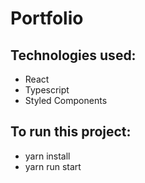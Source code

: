 # Portfolio 

## Technologies used:
- React
- Typescript
- Styled Components
 
## To run this project:
- yarn install
- yarn run start